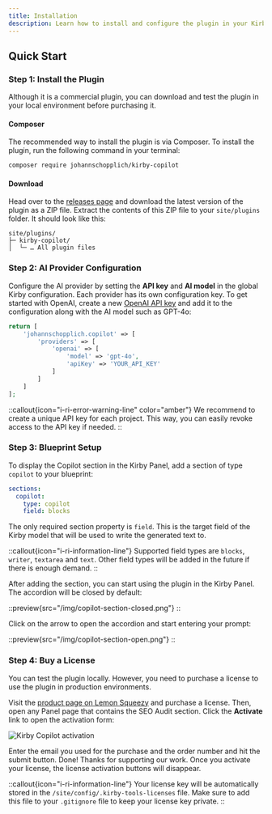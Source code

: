 ```yaml
---
title: Installation
description: Learn how to install and configure the plugin in your Kirby project.
---
```


## Quick Start

### Step 1: Install the Plugin

Although it is a commercial plugin, you can download and test the plugin in your local environment before purchasing it.

#### Composer

The recommended way to install the plugin is via Composer. To install the plugin, run the following command in your terminal:

```bash
composer require johannschopplich/kirby-copilot
```

#### Download

Head over to the [releases page](https://github.com/kirby-tools/kirby-copilot/releases) and download the latest version of the plugin as a ZIP file. Extract the contents of this ZIP file to your `site/plugins` folder. It should look like this:

```
site/plugins/
├─ kirby-copilot/
│  └─ … All plugin files
```

### Step 2: AI Provider Configuration

Configure the AI provider by setting the **API key** and **AI model** in the global Kirby configuration. Each provider has its own configuration key. To get started with OpenAI, create a new [OpenAI API key](https://platform.openai.com/api-keys) and add it to the configuration along with the AI model such as GPT-4o:

```php [config.php]
return [
    'johannschopplich.copilot' => [
        'providers' => [
            'openai' => [
                'model' => 'gpt-4o',
                'apiKey' => 'YOUR_API_KEY'
            ]
        ]
    ]
];
```

::callout{icon="i-ri-error-warning-line" color="amber"}
We recommend to create a unique API key for each project. This way, you can easily revoke access to the API key if needed.
::

### Step 3: Blueprint Setup

To display the Copilot section in the Kirby Panel, add a section of type `copilot` to your blueprint:

```yaml [pages/default.yml]
sections:
  copilot:
    type: copilot
    field: blocks
```

The only required section property is `field`. This is the target field of the Kirby model that will be used to write the generated text to.

::callout{icon="i-ri-information-line"}
Supported field types are `blocks`, `writer`, `textarea` and `text`. Other field types will be added in the future if there is enough demand.
::

After adding the section, you can start using the plugin in the Kirby Panel. The accordion will be closed by default:

::preview{src="/img/copilot-section-closed.png"}
::

Click on the arrow to open the accordion and start entering your prompt:

::preview{src="/img/copilot-section-open.png"}
::

### Step 4: Buy a License

You can test the plugin locally. However, you need to purchase a license to use the plugin in production environments.

Visit the [product page on Lemon Squeezy](https://byjohann.lemonsqueezy.com/buy/ce8a5fd2-8a01-4972-9a5d-e9dbbca17acf) and purchase a license. Then, open any Panel page that contains the SEO Audit section. Click the **Activate** link to open the activation form:

![Kirby Copilot activation](/img/kirby-copilot-activation.png)

Enter the email you used for the purchase and the order number and hit the submit button. Done! Thanks for supporting our work. Once you activate your license, the license activation buttons will disappear.

::callout{icon="i-ri-information-line"}
Your license key will be automatically stored in the `/site/config/.kirby-tools-licenses` file. Make sure to add this file to your `.gitignore` file to keep your license key private.
::
